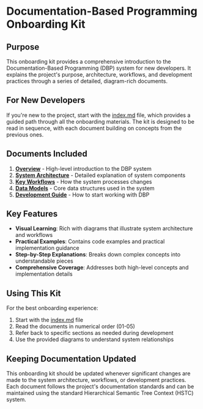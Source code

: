 # Documentation-Based Programming Onboarding Kit

## Purpose

This onboarding kit provides a comprehensive introduction to the Documentation-Based Programming (DBP) system for new developers. It explains the project's purpose, architecture, workflows, and development practices through a series of detailed, diagram-rich documents.

## For New Developers

If you're new to the project, start with the [index.md](index.md) file, which provides a guided path through all the onboarding materials. The kit is designed to be read in sequence, with each document building on concepts from the previous ones.

## Documents Included

1. **[Overview](01_overview.md)** - High-level introduction to the DBP system
2. **[System Architecture](02_system_architecture.md)** - Detailed explanation of system components
3. **[Key Workflows](03_key_workflows.md)** - How the system processes changes
4. **[Data Models](04_data_models.md)** - Core data structures used in the system
5. **[Development Guide](05_development_guide.md)** - How to start working with DBP

## Key Features

- **Visual Learning**: Rich with diagrams that illustrate system architecture and workflows
- **Practical Examples**: Contains code examples and practical implementation guidance
- **Step-by-Step Explanations**: Breaks down complex concepts into understandable pieces
- **Comprehensive Coverage**: Addresses both high-level concepts and implementation details

## Using This Kit

For the best onboarding experience:

1. Start with the [index.md](index.md) file
2. Read the documents in numerical order (01-05)
3. Refer back to specific sections as needed during development
4. Use the provided diagrams to understand system relationships

## Keeping Documentation Updated

This onboarding kit should be updated whenever significant changes are made to the system architecture, workflows, or development practices. Each document follows the project's documentation standards and can be maintained using the standard Hierarchical Semantic Tree Context (HSTC) system.
